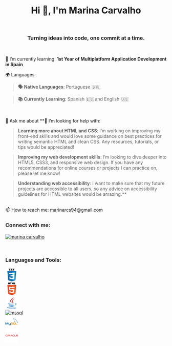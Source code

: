 <h1 align="center">Hi 👋, I'm Marina Carvalho</h1>
<br>
<h3 align="center">Turning ideas into code, one commit at a time.</h3>
<br>

🌱 I’m currently learning:    **1st Year of Multiplatform Application Development in Spain**
<br>

🌍 Languages
> **🗣️ Native Languages**: Portuguese 🇧🇷,

> **📚 Currently Learning**: Spanish 🇪🇸 and English 🇺🇸
<br>

💬 Ask me about **🤝 I’m looking for help with: 
> **Learning more about HTML and CSS**: I’m working on improving my front-end skills and would love some guidance on best practices for writing semantic HTML and clean CSS. Any resources, tutorials, or tips would be appreciated!

> **Improving my web development skills**: I’m looking to dive deeper into HTML5, CSS3, and responsive web design. If you have any recommendations for online courses or projects I can practice on, please let me know!

> **Understanding web accessibility**: I want to make sure that my future projects are accessible to all users, so any advice on accessibility guidelines for HTML websites would be amazing.**

<br>
📫 How to reach me: marinarcs94@gmail.com

<h3 align="left">Connect with me:</h3>
<p align="left">
<a href="https://linkedin.com/in/marina carvalho" target="blank"><img align="center" src="https://raw.githubusercontent.com/rahuldkjain/github-profile-readme-generator/master/src/images/icons/Social/linked-in-alt.svg" alt="marina carvalho" height="30" width="40" /></a>
</p>
<br>
<h3 align="left">Languages and Tools:</h3>
<p align="left"> 
  <a href="https://www.w3schools.com/css/" target="_blank" rel="noreferrer"> <img src="https://raw.githubusercontent.com/devicons/devicon/master/icons/css3/css3-original-wordmark.svg" alt="css3" width="40" height="40"/> </a> <br>
  <a href="https://www.w3.org/html/" target="_blank" rel="noreferrer"> <img src="https://raw.githubusercontent.com/devicons/devicon/master/icons/html5/html5-original-wordmark.svg" alt="html5" width="40" height="40"/> </a> <br>
  <a href="https://www.java.com" target="_blank" rel="noreferrer"> <img src="https://raw.githubusercontent.com/devicons/devicon/master/icons/java/java-original.svg" alt="java" width="40" height="40"/> </a> <br>
  <a href="https://www.microsoft.com/en-us/sql-server" target="_blank" rel="noreferrer"> <img src="https://www.svgrepo.com/show/303229/microsoft-sql-server-logo.svg" alt="mssql" width="40" height="40"/> </a> <br>
  <a href="https://www.mysql.com/" target="_blank" rel="noreferrer"> <img src="https://raw.githubusercontent.com/devicons/devicon/master/icons/mysql/mysql-original-wordmark.svg" alt="mysql" width="40" height="40"/> </a> <br>
  <a href="https://www.oracle.com/" target="_blank" rel="noreferrer"> <img src="https://raw.githubusercontent.com/devicons/devicon/master/icons/oracle/oracle-original.svg" alt="oracle" width="40" height="40"/> </a> </p><br>
